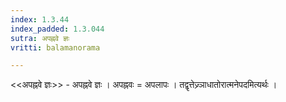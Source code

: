 ```yaml
---
index: 1.3.44
index_padded: 1.3.044
sutra: अपह्नवे ज्ञः
vritti: balamanorama

---
```

<<अपह्नवे ज्ञः>> - अपह्नवे ज्ञः । अपह्नवः = अपलापः । तद्वृत्तेज्र्ञाधातोरात्मनेपदमित्यर्थः । 